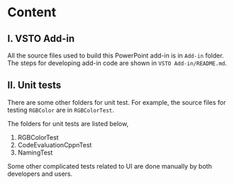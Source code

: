 # Content

## I. VSTO Add-in

All the source files used to build this PowerPoint add-in is in ```Add-in``` folder. The steps for developing add-in code are shown in ```VSTO Add-in/README.md```.

## II. Unit tests

There are some other folders for unit test. For example, the source files for testing ```RGBColor``` are in ```RGBColorTest```. 

The folders for unit tests are listed below,

1. RGBColorTest
2. CodeEvaluationCppnTest
3. NamingTest

Some other complicated tests related to UI are done manually by both developers and users. 
